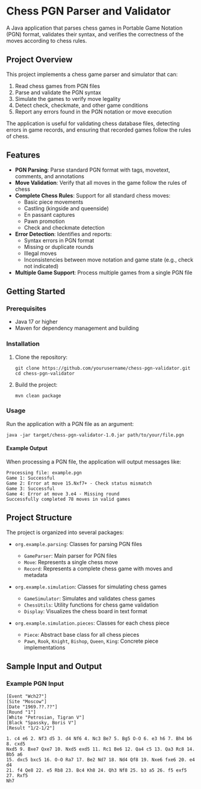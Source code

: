 # Chess PGN Parser and Validator

A Java application that parses chess games in Portable Game Notation (PGN) format, validates their syntax, and verifies the correctness of the moves according to chess rules.

## Project Overview

This project implements a chess game parser and simulator that can:
1. Read chess games from PGN files
2. Parse and validate the PGN syntax
3. Simulate the games to verify move legality
4. Detect check, checkmate, and other game conditions
5. Report any errors found in the PGN notation or move execution

The application is useful for validating chess database files, detecting errors in game records, and ensuring that recorded games follow the rules of chess.

## Features

- **PGN Parsing**: Parse standard PGN format with tags, movetext, comments, and annotations
- **Move Validation**: Verify that all moves in the game follow the rules of chess
- **Complete Chess Rules**: Support for all standard chess moves:
    - Basic piece movements
    - Castling (kingside and queenside)
    - En passant captures
    - Pawn promotion
    - Check and checkmate detection
- **Error Detection**: Identifies and reports:
    - Syntax errors in PGN format
    - Missing or duplicate rounds
    - Illegal moves
    - Inconsistencies between move notation and game state (e.g., check not indicated)
- **Multiple Game Support**: Process multiple games from a single PGN file

## Getting Started

### Prerequisites

- Java 17 or higher
- Maven for dependency management and building

### Installation

1. Clone the repository:
   ```
   git clone https://github.com/yourusername/chess-pgn-validator.git
   cd chess-pgn-validator
   ```

2. Build the project:
   ```
   mvn clean package
   ```

### Usage

Run the application with a PGN file as an argument:

```
java -jar target/chess-pgn-validator-1.0.jar path/to/your/file.pgn
```

#### Example Output

When processing a PGN file, the application will output messages like:

```
Processing file: example.pgn
Game 1: Successful
Game 2: Error at move 15.Nxf7+ - Check status mismatch
Game 3: Successful
Game 4: Error at move 3.e4 - Missing round
Successfully completed 78 moves in valid games
```

## Project Structure

The project is organized into several packages:

- `org.example.parsing`: Classes for parsing PGN files
    - `GameParser`: Main parser for PGN files
    - `Move`: Represents a single chess move
    - `Record`: Represents a complete chess game with moves and metadata

- `org.example.simulation`: Classes for simulating chess games
    - `GameSimulator`: Simulates and validates chess games
    - `ChessUtils`: Utility functions for chess game validation
    - `Display`: Visualizes the chess board in text format

- `org.example.simulation.pieces`: Classes for each chess piece
    - `Piece`: Abstract base class for all chess pieces
    - `Pawn`, `Rook`, `Knight`, `Bishop`, `Queen`, `King`: Concrete piece implementations

## Sample Input and Output

### Example PGN Input

```
[Event "Wch27"]
[Site "Moscow"]
[Date "1969.??.??"]
[Round "1"]
[White "Petrosian, Tigran V"]
[Black "Spassky, Boris V"]
[Result "1/2-1/2"]

1. c4 e6 2. Nf3 d5 3. d4 Nf6 4. Nc3 Be7 5. Bg5 O-O 6. e3 h6 7. Bh4 b6 8. cxd5
Nxd5 9. Bxe7 Qxe7 10. Nxd5 exd5 11. Rc1 Be6 12. Qa4 c5 13. Qa3 Rc8 14. Bb5 a6
15. dxc5 bxc5 16. O-O Ra7 17. Be2 Nd7 18. Nd4 Qf8 19. Nxe6 fxe6 20. e4 d4
21. f4 Qe8 22. e5 Rb8 23. Bc4 Kh8 24. Qh3 Nf8 25. b3 a5 26. f5 exf5 27. Rxf5
Nh7